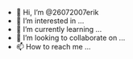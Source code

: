 - 👋 Hi, I’m @26072007erik
- 👀 I’m interested in ...
- 🌱 I’m currently learning ...
- 💞️ I’m looking to collaborate on ...
- 📫 How to reach me ...

<!---
26072007erik/26072007erik is a ✨ special ✨ repository because its `README.md` (this file) appears on your GitHub profile.
You can click the Preview link to take a look at your changes.
--->
